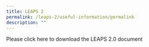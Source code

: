 ```yaml
---
title: LEAPS 2
permalink: /leaps-2/useful-information/permalink
description: ""
---
```

Please click here to download the LEAPS 2.0 document